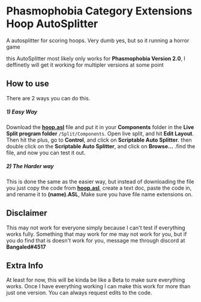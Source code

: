 # Phasmophobia Category Extensions Hoop AutoSplitter

A autosplitter for scoring hoops. Very dumb yes, but so it running a horror game

this AutoSplitter most likely only works for **Phasmophobia Version 2.0**, I deffinetly will get it working for multipler versions at some point

## How to use

There are 2 ways you can do this.

##### 1) Easy Way

Download the **[hoop.asl](https://github.com/Bangaked/Phasmophobia-Category-Extensions-Hoop-AutoSplitter/blob/main/hoop.asl)** file and put it in your **Components** folder in the **Live Split program folder** `/Split/Components`. Open live split, and hit **Edit Layout**. Then hit the plus, go to **Control**, and click on **Scriptable Auto Splitter**. then double click on the **Scriptable Auto Splitter**, and click on **Browse...** .find the file, and now you can test it out.

##### 2) The Harder way

This is done the same as the easier way, but instead of downloading the file you just copy the code from **[hoop.asl](https://github.com/Bangaked/Phasmophobia-Category-Extensions-Hoop-AutoSplitter/blob/main/hoop.asl)**, create a text doc, paste the code in, and rename it to **(name).ASL**, Make sure you have file name extensions on.

## Disclaimer

This may not work for everyone simply because I can't test if everything works fully. Something that may work for me may not work for you, but if you do find that is doesn't work for you, message me through discord at **Bangaled#4517**

## Extra Info

At least for now, this will be kinda be like a Beta to make sure everything works. Once I have everything working I can make this work for more than just one version. You can always request edits to the code.
